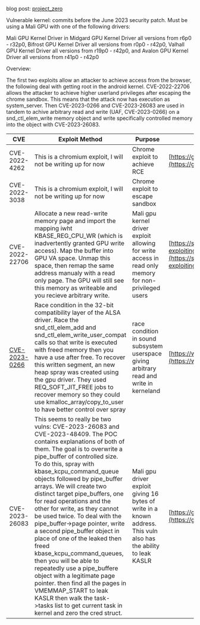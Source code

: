 blog post: [project_zero](https://googleprojectzero.blogspot.com/2023/09/analyzing-modern-in-wild-android-exploit.html)

Vulnerable kernel: commits before the June 2023 security patch. Must be using a Mali GPU with one of the following drivers:

Mali GPU Kernel Driver in Midgard GPU Kernel Driver all versions from r6p0 - r32p0, Bifrost GPU Kernel Driver all versions from r0p0 - r42p0, Valhall GPU Kernel Driver all versions from r19p0 - r42p0, and Avalon GPU Kernel Driver all versions from r41p0 - r42p0

Overview:

The first two exploits allow an attacker to achieve access from the browser, the following deal with getting root in the android kernel. CVE-2022-22706 allows the attacker to achieve higher userland privileges after escaping the chrome sandbox. This means that the attack now has execution as system_server. Then CVE-2023-0266 and CVE-2023-26083 are used in tandem to achive arbitrary read and write (UAF, CVE-2023-0266) on a snd_ctl_elem_write memory object and write specifically controlled memory into the object with CVE-2023-26083. 

| CVE                                                             | Exploit Method                                                                                                                                                                                                                                                                                                                                                                                                                                                                                                                                                                                                                                                                                                                                                                                        | Purpose                                                                                                           | POC/Writeup                                                                                                                                                                                            | Writeup                                                                                                                                                                                                                                                                                                                                        | NVD                                                                                                |
| --------------------------------------------------------------- | ----------------------------------------------------------------------------------------------------------------------------------------------------------------------------------------------------------------------------------------------------------------------------------------------------------------------------------------------------------------------------------------------------------------------------------------------------------------------------------------------------------------------------------------------------------------------------------------------------------------------------------------------------------------------------------------------------------------------------------------------------------------------------------------------------- | ----------------------------------------------------------------------------------------------------------------- | ------------------------------------------------------------------------------------------------------------------------------------------------------------------------------------------------------ | ---------------------------------------------------------------------------------------------------------------------------------------------------------------------------------------------------------------------------------------------------------------------------------------------------------------------------------------------- | -------------------------------------------------------------------------------------------------- |
| CVE-2022-4262                                                   | This is a chromium exploit, I will not be writing up for now                                                                                                                                                                                                                                                                                                                                                                                                                                                                                                                                                                                                                                                                                                                                          | Chrome exploit to achieve RCE                                                                                     | [https://github.com/quangnh89/CVE-2022-4262/tree/main/](https://github.com/quangnh89/CVE-2022-4262/tree/main/)                                                                                         | [https://github.com/quangnh89/CVE-2022-4262/blob/main/FA/FA.md](https://github.com/quangnh89/CVE-2022-4262/blob/main/FA/FA.md)                                                                                                                                                                                                                 | [https://nvd.nist.gov/vuln/detail/CVE-2022-4262](https://nvd.nist.gov/vuln/detail/CVE-2022-4262)   |
| CVE-2022-3038                                                   | This is a chromium exploit, I will not be writing up for now                                                                                                                                                                                                                                                                                                                                                                                                                                                                                                                                                                                                                                                                                                                                          | Chrome exploit to escape sandbox                                                                                  |                                                                                                                                                                                                        |                                                                                                                                                                                                                                                                                                                                                | [https://nvd.nist.gov/vuln/detail/CVE-2022-3038](https://nvd.nist.gov/vuln/detail/CVE-2022-3038)   |
| CVE-2022-22706                                                  | Allocate a new read-write memory page and import the mapping iwht KBASE_REG_CPU_WR (which is inadvertently granted GPU write access). Map the buffer into GPU VA space. Unmap this space, then remap the same address manualy with a read only page. The GPU will still see this memory as writeable and you recieve arbitrary write.                                                                                                                                                                                                                                                                                                                                                                                                                                                                 | Mali gpu kernel driver exploit allowing for write access in read only memory for non-privileged users             | [https://starlabs.sg/blog/2025/12-mali-cious-intent-exploiting-gpu-vulnerabilities-cve-2022-22706/](https://starlabs.sg/blog/2025/12-mali-cious-intent-exploiting-gpu-vulnerabilities-cve-2022-22706/) |                                                                                                                                                                                                                                                                                                                                                | [https://nvd.nist.gov/vuln/detail/CVE-2022-22706](https://nvd.nist.gov/vuln/detail/CVE-2022-22706) |
| [CVE-2023-0266](https://nvd.nist.gov/vuln/detail/CVE-2023-0266) | Race condition in the 32-bit compatibility layer of the ALSA driver. Race the snd_ctl_elem_add and snd_ctl_elem_write_user_compat calls so that write is executed with freed memory then you have a use after free. To recover this written segment, an new heap spray was created using the gpu driver. They used REQ_SOFT_JIT_FREE jobs to recover memory so they could use kmalloc_array/copy_to_user to have better control over spray                                                                                                                                                                                                                                                                                                                                                            | race condition in sound subsystem userspace giving arbitrary read and write in kerneland                          | [https://www.cve.news/cve-2023-0266/](https://www.cve.news/cve-2023-0266/)                                                                                                                             | [https://github.com/SeanHeelan/claude_opus_cve_2023_0266/tree/main](https://github.com/SeanHeelan/claude_opus_cve_2023_0266/tree/main)                                                                                                                                                                                                         | [https://nvd.nist.gov/vuln/detail/CVE-2023-0266](https://nvd.nist.gov/vuln/detail/CVE-2023-0266)   |
| CVE-2023-26083                                                  | This seems to really be two vulns: CVE-2023-26083 and CVE-2023-48409. The POC contains explanations of both of them. The goal is to overwrite a pipe_buffer of controlled size. To do this, spray with kbase_kcpu_command_queue objects followed by pipe_buffer arrays. We will create two distinct target pipe_buffers, one for read operations and the other for write, as they cannot be used twice. To deal with the pipe_buffer->page pointer, write a second pipe_buffer object in place of one of the leaked then freed kbase_kcpu_command_queues, then you will be able to repeatedly use a pipe_buffere object with a legitimate page pointer. then find all the pages in VMEMMAP_START to leak KASLR then walk the task->tasks list to get current task in kernel and zero the cred struct. | Mali gpu driver exploit giving 16 bytes of write in a known address. This vuln also has the ability to leak KASLR | [https://github.com/0x36/Pixel_GPU_Exploit/blob/main/poc.cpp](https://github.com/0x36/Pixel_GPU_Exploit/blob/main/poc.cpp)                                                                             | [https://8ksec.io/cve-2023-26083-kernel-pointer-leakage-in-mali-gpus-timeline-stream-message-buffers/?srsltid=AfmBOorLQ8Nm3lRUnv9A1qBbekf9zWdJJPwiQP1DHLu7FGRDaLT7Trgm](https://8ksec.io/cve-2023-26083-kernel-pointer-leakage-in-mali-gpus-timeline-stream-message-buffers/?srsltid=AfmBOorLQ8Nm3lRUnv9A1qBbekf9zWdJJPwiQP1DHLu7FGRDaLT7Trgm) | [https://nvd.nist.gov/vuln/detail/cve-2023-26083](https://nvd.nist.gov/vuln/detail/cve-2023-26083) |